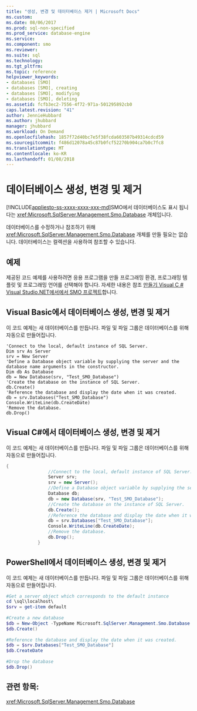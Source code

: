 ```yaml
---
title: "생성, 변경 및 데이터베이스 제거 | Microsoft Docs"
ms.custom: 
ms.date: 08/06/2017
ms.prod: sql-non-specified
ms.prod_service: database-engine
ms.service: 
ms.component: smo
ms.reviewer: 
ms.suite: sql
ms.technology: 
ms.tgt_pltfrm: 
ms.topic: reference
helpviewer_keywords:
- databases [SMO]
- databases [SMO], creating
- databases [SMO], modifying
- databases [SMO], deleting
ms.assetid: fcfb3ec2-7556-4f72-971a-501295892cb0
caps.latest.revision: "41"
author: JennieHubbard
ms.author: jhubbard
manager: jhubbard
ms.workload: On Demand
ms.openlocfilehash: 1857f72d40bc7e5f38fcda603507b49314cdcd59
ms.sourcegitcommit: f486d12078a45c87b0fcf52270b904ca7b0c7fc8
ms.translationtype: MT
ms.contentlocale: ko-KR
ms.lasthandoff: 01/08/2018
---
```

# <a name="creating-altering-and-removing-databases"></a>데이터베이스 생성, 변경 및 제거
[!INCLUDE[appliesto-ss-xxxx-xxxx-xxx-md](../../../includes/appliesto-ss-xxxx-xxxx-xxx-md.md)]SMO에서 데이터베이스도 표시 됩니다는 <xref:Microsoft.SqlServer.Management.Smo.Database> 개체입니다.  
  
 데이터베이스를 수정하거나 참조하기 위해 <xref:Microsoft.SqlServer.Management.Smo.Database> 개체를 만들 필요는 없습니다. 데이터베이스는 컬렉션을 사용하여 참조할 수 있습니다.  
  
## <a name="example"></a>예제  
 제공된 코드 예제를 사용하려면 응용 프로그램을 만들 프로그래밍 환경, 프로그래밍 템플릿 및 프로그래밍 언어를 선택해야 합니다. 자세한 내용은 참조 [만들기 Visual C &#35; Visual Studio.NET에서에서 SMO 프로젝트](../../../relational-databases/server-management-objects-smo/how-to-create-a-visual-csharp-smo-project-in-visual-studio-net.md)합니다.  
  
## <a name="creating-altering-and-removing-a-database-in-visual-basic"></a>Visual Basic에서 데이터베이스 생성, 변경 및 제거  
 이 코드 예제는 새 데이터베이스를 만듭니다. 파일 및 파일 그룹은 데이터베이스를 위해 자동으로 만들어집니다.  
  
```VBNET
'Connect to the local, default instance of SQL Server.
Dim srv As Server
srv = New Server
'Define a Database object variable by supplying the server and the database name arguments in the constructor.
Dim db As Database
db = New Database(srv, "Test_SMO_Database")
'Create the database on the instance of SQL Server.
db.Create()
'Reference the database and display the date when it was created.
db = srv.Databases("Test_SMO_Database")
Console.WriteLine(db.CreateDate)
'Remove the database.
db.Drop()
```
  
## <a name="creating-altering-and-removing-a-database-in-visual-c"></a>Visual C#에서 데이터베이스 생성, 변경 및 제거  
 이 코드 예제는 새 데이터베이스를 만듭니다. 파일 및 파일 그룹은 데이터베이스를 위해 자동으로 만들어집니다.  
  
```csharp  
{  
                //Connect to the local, default instance of SQL Server.   
                Server srv;  
                srv = new Server();  
                //Define a Database object variable by supplying the server and the database name arguments in the constructor.   
                Database db;  
                db = new Database(srv, "Test_SMO_Database");  
                //Create the database on the instance of SQL Server.   
                db.Create();  
                //Reference the database and display the date when it was created.   
                db = srv.Databases["Test_SMO_Database"];  
                Console.WriteLine(db.CreateDate);  
                //Remove the database.   
                db.Drop();  
            }  
```  
  
## <a name="creating-altering-and-removing-a-database-in-powershell"></a>PowerShell에서 데이터베이스 생성, 변경 및 제거  
 이 코드 예제는 새 데이터베이스를 만듭니다. 파일 및 파일 그룹은 데이터베이스를 위해 자동으로 만들어집니다.  
  
```powershell  
#Get a server object which corresponds to the default instance  
cd \sql\localhost\  
$srv = get-item default  
  
#Create a new database  
$db = New-Object -TypeName Microsoft.SqlServer.Management.Smo.Database -argumentlist $srv, "Test_SMO_Database"  
$db.Create()  
  
#Reference the database and display the date when it was created.   
$db = $srv.Databases["Test_SMO_Database"]  
$db.CreateDate  
  
#Drop the database  
$db.Drop()  
```  
  
## <a name="see-also"></a>관련 항목:  
 <xref:Microsoft.SqlServer.Management.Smo.Database>  
  
  
